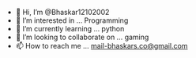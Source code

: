 - 👋 Hi, I’m @Bhaskar12102002
- 👀 I’m interested in ... Programming
- 🌱 I’m currently learning ... python
- 💞️ I’m looking to collaborate on ... gaming
- 📫 How to reach me ... mail-bhaskars.co@gmail.com

<!---
Bhaskar12102002/Bhaskar12102002 is a ✨ special ✨ repository because its `README.md` (this file) appears on your GitHub profile.
You can click the Preview link to take a look at your changes.
--->

